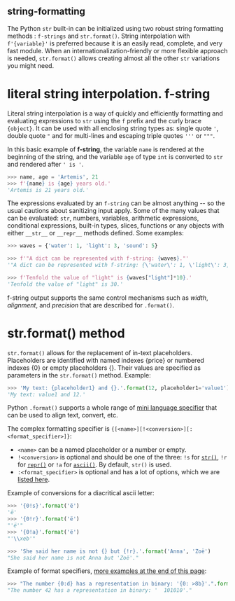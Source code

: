 ## string-formatting

The Python `str` built-in can be initialized using two robust string formatting methods : `f-strings` and `str.format()`. String interpolation with `f'{variable}'` is preferred because it is an easily read, complete, and very fast module. When an internationalization-friendly or more flexible approach is needed, `str.format()` allows creating almost all the other `str` variations you might need.

# literal string interpolation. f-string

Literal string interpolation is a way of quickly and efficiently formatting and evaluating expressions to `str` using the `f` prefix and the curly brace `{object}`. It can be used with all enclosing string types as: single quote `'`, double quote `"` and for multi-lines and escaping triple quotes `'''` or `"""`.

In this basic example of **f-string**, the variable `name` is rendered at the beginning of the string, and the variable `age` of type `int` is converted to `str` and rendered after `' is '`.

```python
>>> name, age = 'Artemis', 21
>>> f'{name} is {age} years old.'
'Artemis is 21 years old.'
```

The expressions evaluated by an `f-string` can be almost anything -- so the usual cautions about sanitizing input apply. Some of the many values that can be evaluated: `str`, numbers, variables, arithmetic expressions, conditional expressions, built-in types, slices, functions or any objects with either `__str__` or `__repr__` methods defined. Some examples:

```python
>>> waves = {'water': 1, 'light': 3, 'sound': 5}

>>> f'"A dict can be represented with f-string: {waves}."'
'"A dict can be represented with f-string: {\'water\': 1, \'light\': 3, \'sound\': 5}."'

>>> f'Tenfold the value of "light" is {waves["light"]*10}.'
'Tenfold the value of "light" is 30.'
```

f-string output supports the same control mechanisms such as _width_, _alignment_, and _precision_ that are described for `.format()`.

# str.format() method

`str.format()` allows for the replacement of in-text placeholders. Placeholders are identified with named indexes {price} or numbered indexes {0} or empty placeholders {}. Their values are specified as parameters in the `str.format()` method. Example:

```python
>>> 'My text: {placeholder1} and {}.'.format(12, placeholder1='value1')
'My text: value1 and 12.'
```

Python `.format()` supports a whole range of [mini language specifier][format-mini-language] that can be used to align text, convert, etc.

The complex formatting specifier is `{[<name>][!<conversion>][:<format_specifier>]}`:

- `<name>` can be a named placeholder or a number or empty.
- `!<conversion>` is optional and should be one of the three: `!s` for [`str()`][str-conversion], `!r` for [`repr()`][repr-conversion] or `!a` for [`ascii()`][ascii-conversion]. By default, `str()` is used.
- `:<format_specifier>` is optional and has a lot of options, which we are [listed here][format-specifiers].

Example of conversions for a diacritical ascii letter:

```python
>>> '{0!s}'.format('ë')
'ë'
>>> '{0!r}'.format('ë')
"'ë'"
>>> '{0!a}'.format('ë')
"'\\xeb'"

>>> 'She said her name is not {} but {!r}.'.format('Anna', 'Zoë')
"She said her name is not Anna but 'Zoë'."
```

Example of format specifiers, [more examples at the end of this page][summary-string-format]:

```python
>>> "The number {0:d} has a representation in binary: '{0: >8b}'.".format(42)
"The number 42 has a representation in binary: '  101010'."
```

[all-about-formatting]: https://realpython.com/python-formatted-output
[difference-formatting]: https://realpython.com/python-string-formatting/#2-new-style-string-formatting-strformat
[printf-style-docs]: https://docs.python.org/3/library/stdtypes.html#printf-style-string-formatting
[tuples]: https://www.w3schools.com/python/python_tuples.asp
[format-mini-language]: https://docs.python.org/3/library/string.html#format-specification-mini-language
[str-conversion]: https://www.w3resource.com/python/built-in-function/str.php
[repr-conversion]: https://www.w3resource.com/python/built-in-function/repr.php
[ascii-conversion]: https://www.w3resource.com/python/built-in-function/ascii.php
[format-specifiers]: https://www.python.org/dev/peps/pep-3101/#standard-format-specifiers
[summary-string-format]: https://www.w3schools.com/python/ref_string_format.asp
[template-string]: https://docs.python.org/3/library/string.html#template-strings
